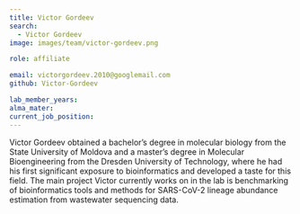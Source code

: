 ```yaml
---
title: Victor Gordeev
search:
  - Victor Gordeev
image: images/team/victor-gordeev.png

role: affiliate

email: victorgordeev.2010@googlemail.com
github: Victor-Gordeev 

lab_member_years: 
alma_mater: 
current_job_position: 
---
```


Victor Gordeev obtained a bachelor’s degree in molecular biology from the State University of Moldova and a master’s degree in Molecular Bioengineering from the Dresden University of Technology, where he had his first significant exposure to bioinformatics and developed a taste for this field. The main project Victor currently works on in the lab is benchmarking of bioinformatics tools and methods for SARS-CoV-2 lineage abundance estimation from wastewater sequencing data.
